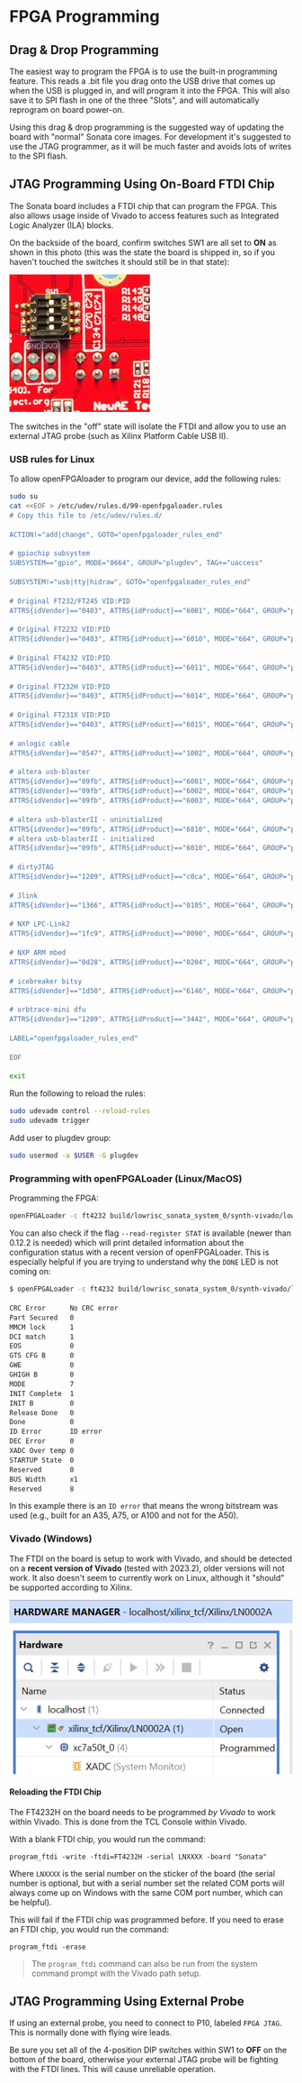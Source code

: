 # FPGA Programming

## Drag & Drop Programming

The easiest way to program the FPGA is to use the built-in programming feature. This reads a .bit file you drag onto the USB
drive that comes up when the USB is plugged in, and will program it into the FPGA. This will also save it to SPI flash in
one of the three "Slots", and will automatically reprogram on board power-on.

Using this drag & drop programming is the suggested way of updating the board with "normal" Sonata core images. For development
it's suggested to use the JTAG programmer, as it will be much faster and avoids lots of writes to the SPI flash.

## JTAG Programming Using On-Board FTDI Chip

The Sonata board includes a FTDI chip that can program the FPGA. This also allows usage inside of Vivado to access features such as Integrated Logic Analyzer (ILA) blocks.

On the backside of the board, confirm switches SW1 are all set to **ON** as shown in this photo (this was the state the board is shipped in,
so if you haven't touched the switches it should still be in that state):

![](img/sw1_jtagon.jpeg)

The switches in the "off" state will isolate the FTDI and allow you to use an external JTAG probe (such as Xilinx Platform Cable USB II).

### USB rules for Linux

To allow openFPGAloader to program our device, add the following rules:
```sh
sudo su
cat <<EOF > /etc/udev/rules.d/99-openfpgaloader.rules
# Copy this file to /etc/udev/rules.d/

ACTION!="add|change", GOTO="openfpgaloader_rules_end"

# gpiochip subsystem
SUBSYSTEM=="gpio", MODE="0664", GROUP="plugdev", TAG+="uaccess"

SUBSYSTEM!="usb|tty|hidraw", GOTO="openfpgaloader_rules_end"

# Original FT232/FT245 VID:PID
ATTRS{idVendor}=="0403", ATTRS{idProduct}=="6001", MODE="664", GROUP="plugdev", TAG+="uaccess"

# Original FT2232 VID:PID
ATTRS{idVendor}=="0403", ATTRS{idProduct}=="6010", MODE="664", GROUP="plugdev", TAG+="uaccess"

# Original FT4232 VID:PID
ATTRS{idVendor}=="0403", ATTRS{idProduct}=="6011", MODE="664", GROUP="plugdev", TAG+="uaccess"

# Original FT232H VID:PID
ATTRS{idVendor}=="0403", ATTRS{idProduct}=="6014", MODE="664", GROUP="plugdev", TAG+="uaccess"

# Original FT231X VID:PID
ATTRS{idVendor}=="0403", ATTRS{idProduct}=="6015", MODE="664", GROUP="plugdev", TAG+="uaccess"

# anlogic cable
ATTRS{idVendor}=="0547", ATTRS{idProduct}=="1002", MODE="664", GROUP="plugdev", TAG+="uaccess"

# altera usb-blaster
ATTRS{idVendor}=="09fb", ATTRS{idProduct}=="6001", MODE="664", GROUP="plugdev", TAG+="uaccess"
ATTRS{idVendor}=="09fb", ATTRS{idProduct}=="6002", MODE="664", GROUP="plugdev", TAG+="uaccess"
ATTRS{idVendor}=="09fb", ATTRS{idProduct}=="6003", MODE="664", GROUP="plugdev", TAG+="uaccess"

# altera usb-blasterII - uninitialized
ATTRS{idVendor}=="09fb", ATTRS{idProduct}=="6810", MODE="664", GROUP="plugdev", TAG+="uaccess"
# altera usb-blasterII - initialized
ATTRS{idVendor}=="09fb", ATTRS{idProduct}=="6010", MODE="664", GROUP="plugdev", TAG+="uaccess"

# dirtyJTAG
ATTRS{idVendor}=="1209", ATTRS{idProduct}=="c0ca", MODE="664", GROUP="plugdev", TAG+="uaccess"

# Jlink
ATTRS{idVendor}=="1366", ATTRS{idProduct}=="0105", MODE="664", GROUP="plugdev", TAG+="uaccess"

# NXP LPC-Link2
ATTRS{idVendor}=="1fc9", ATTRS{idProduct}=="0090", MODE="664", GROUP="plugdev", TAG+="uaccess"

# NXP ARM mbed
ATTRS{idVendor}=="0d28", ATTRS{idProduct}=="0204", MODE="664", GROUP="plugdev", TAG+="uaccess"

# icebreaker bitsy
ATTRS{idVendor}=="1d50", ATTRS{idProduct}=="6146", MODE="664", GROUP="plugdev", TAG+="uaccess"

# orbtrace-mini dfu
ATTRS{idVendor}=="1209", ATTRS{idProduct}=="3442", MODE="664", GROUP="plugdev", TAG+="uaccess"

LABEL="openfpgaloader_rules_end"

EOF

exit

```

Run the following to reload the rules:
```sh
sudo udevadm control --reload-rules
sudo udevadm trigger
```

Add user to plugdev group:
```sh
sudo usermod -a $USER -G plugdev
```

### Programming with openFPGALoader (Linux/MacOS)

Programming the FPGA:
```sh
openFPGALoader -c ft4232 build/lowrisc_sonata_system_0/synth-vivado/lowrisc_sonata_system_0.bit
```

You can also check if the flag `--read-register STAT` is available (newer than 0.12.2 is needed) which will print detailed information about the configuration status with a recent version of openFPGALoader. This is especially helpful if you are trying to understand why the `DONE` LED is not coming on:

```sh
$ openFPGALoader -c ft4232 build/lowrisc_sonata_system_0/synth-vivado/lowrisc_sonata_system_0.bit --read-register STAT

CRC Error      No CRC error
Part Secured   0
MMCM lock      1
DCI match      1
EOS            0
GTS CFG B      0
GWE            0
GHIGH B        0
MODE           7
INIT Complete  1
INIT B         0
Release Done   0
Done           0
ID Error       ID error
DEC Error      0
XADC Over temp 0
STARTUP State  0
Reserved       0
BUS Width      x1
Reserved       8
```

In this example there is an `ID error` that means the wrong bitstream was used (e.g., built for an A35, A75, or A100 and not for the A50).

### Vivado (Windows)

The FTDI on the board is setup to work with Vivado, and should be detected on a **recent version of Vivado** (tested with 2023.2), older
 versions will not work. It also doesn't seem to currently work on Linux, although it "should" be supported according to Xilinx.

![](img/vivado_program.png)

#### Reloading the FTDI Chip

The FT4232H on the board needs to be programmed *by Vivado* to work within Vivado. This is done from the TCL Console within Vivado.

With a blank FTDI chip, you would run the command:

```
program_ftdi -write -ftdi=FT4232H -serial LNXXXX -board "Sonata"
```

Where `LNXXXX` is the serial number on the sticker of the board (the serial number is optional, but with a serial number set the related
COM ports will always come up on Windows with the same COM port number, which can be helpful).

This will fail if the FTDI chip was programmed before. If you need to erase an FTDI chip, you would run the command:

```
program_ftdi -erase
```

> The `program_ftdi` command can also be run from the system command prompt with the Vivado path setup.

## JTAG Programming Using External Probe

If using an external probe, you need to connect to P10, labeled `FPGA JTAG`. This is normally done with flying wire leads.

Be sure you set all of the 4-position DIP switches within SW1 to **OFF** on the bottom of the board, otherwise your external JTAG probe
will be fighting with the FTDI lines. This will cause unreliable operation.
